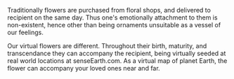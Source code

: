 Traditionally flowers are purchased from floral shops, and delivered to recipient on the same day. Thus one's emotionally attachment to them is non-existent, hence other than being ornaments unsuitable as a vessel of our feelings.

Our virtual flowers are different. Throughout their birth, maturity, and transcendance they can accompany the recipient, being virtually seeded at real world locations at senseEarth.com. As a virtual map of planet Earth, the flower can accompany your loved ones near and far.

